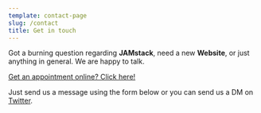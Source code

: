 ```yaml
---
template: contact-page
slug: /contact
title: Get in touch
---
```

Got a burning question regarding **JAMstack**, need a new **Website**, or just anything in general. We are happy to talk.

[Get an appointment online? Click here!](https://calendly.com/blackboxmd/20-minuten-erstgesprach)

Just send us a message using the form below or you can send us a DM on [Twitter](https://twitter.com/BBMediaDesign).